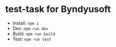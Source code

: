 # test-task for Byndyusoft

 - Install: ```npm i```
 - Dev: ```npm run dev```
 - Build: ```npm run build```
 - Test: ```npm run test```
